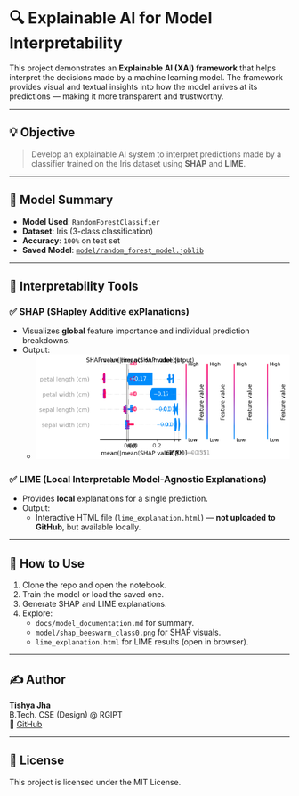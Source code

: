 # 🔍 Explainable AI for Model Interpretability

This project demonstrates an **Explainable AI (XAI) framework** that helps interpret the decisions made by a machine learning model. The framework provides visual and textual insights into how the model arrives at its predictions — making it more transparent and trustworthy.

---

## 💡 Objective

> Develop an explainable AI system to interpret predictions made by a classifier trained on the Iris dataset using **SHAP** and **LIME**.

---

## 🧠 Model Summary

- **Model Used**: `RandomForestClassifier`
- **Dataset**: Iris (3-class classification)
- **Accuracy**: `100%` on test set
- **Saved Model**: [`model/random_forest_model.joblib`](model/random_forest_model.joblib)

---

## 🔎 Interpretability Tools

### ✅ SHAP (SHapley Additive exPlanations)
- Visualizes **global** feature importance and individual prediction breakdowns.
- Output:
  - ![SHAP Beeswarm](model/shap_beeswarm_class0.png)

### ✅ LIME (Local Interpretable Model-Agnostic Explanations)
- Provides **local** explanations for a single prediction.
- Output:
  - Interactive HTML file (`lime_explanation.html`) — **not uploaded to GitHub**, but available locally.

---
## 🚀 How to Use

1. Clone the repo and open the notebook.
2. Train the model or load the saved one.
3. Generate SHAP and LIME explanations.
4. Explore:
   - `docs/model_documentation.md` for summary.
   - `model/shap_beeswarm_class0.png` for SHAP visuals.
   - `lime_explanation.html` for LIME results (open in browser).

---

## ✍️ Author

**Tishya Jha**  
B.Tech. CSE (Design) @ RGIPT  
🔗 [GitHub](https://github.com/TishyaJ)

---

## 📜 License

This project is licensed under the MIT License.
